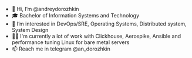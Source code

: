 - 👋 Hi, I’m @andreydorozhkin
- 🎓 Bachelor of Information Systems and Technology
- 👀 I’m interested in DevOps/SRE, Operating Systems, Distributed system, System Design
- 👨‍💻 I'm currently a lot of work with Clickhouse, Aerospike, Ansible and performance tuning Linux for bare metal servers 
- 📫 Reach me in telegram @an_dorozhkin


<!---
andreydorozhkin/andreydorozhkin is a ✨ special ✨ repository because its `README.md` (this file) appears on your GitHub profile.
You can click the Preview link to take a look at your changes.
--->
